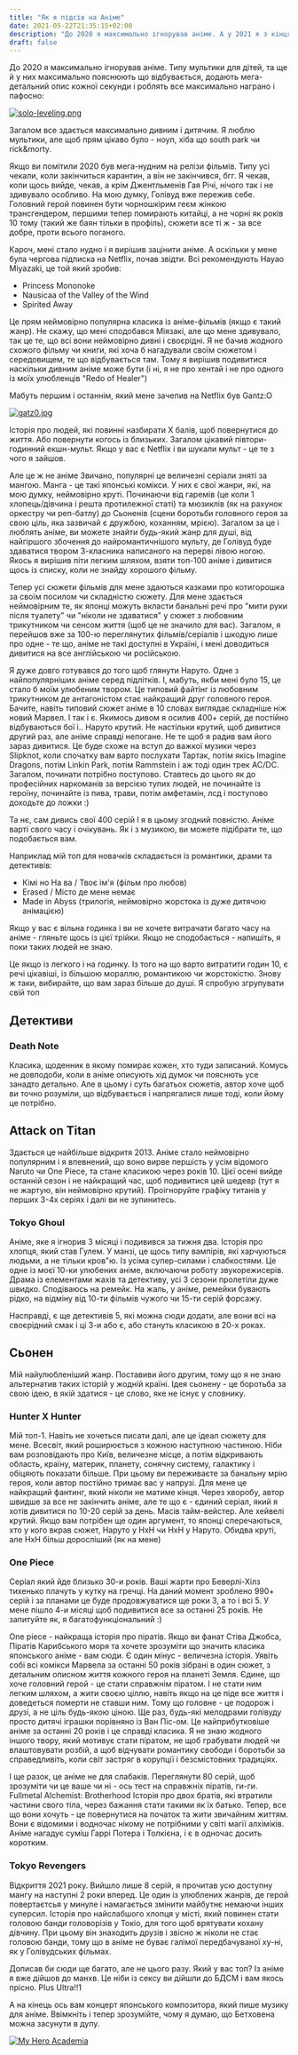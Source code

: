 ```yaml
---
title: "Як я підсів на Аніме"
date: 2021-05-22T21:35:15+02:00
description: "До 2020 я максимально ігнорував аніме. А у 2021 я з кінцями закохався у цей жанр і тепер голівуд нагадує телепузиків із 90х"
draft: false
---
```


До 2020 я максимально ігнорував аніме. Типу мультики для дітей, та ще й у них максимально пояснюють що відбувається, додають мега-детальний опис кожної секунди і роблять все максимально награно і пафосно: 

[![solo-leveling.png](https://i.postimg.cc/VNhm815W/solo-leveling.png)](https://postimg.cc/yJ0wmMmD)

Загалом все здається максимально дивним і дитячим. Я люблю мультики, але щоб прям цікаво було - ноуп, хіба що south park чи rick&morty.   

Якщо ви помітили 2020 був мега-нудним на релізи фільмів. Типу усі чекали, коли закінчиться карантин, а він не закінчився, бгг. Я чекав, коли щось вийде, чекав, а крім Джентльменів Гая Річі, нічого так і не здивувало особливо. На мою думку, Голівуд вже пережив себе. Головний герой повинен бути чорношкірим геєм жінкою трансгендером, першими тепер помирають китайці, а не чорні як років 10 тому (такий же баян тільки в профіль), сюжети все ті ж - за все добре, проти всього поганого.   

Кароч, мені стало нудно і я вирішив зацінити аніме. А оскільки у мене була чергова підписка на Netflix, почав звідти. Всі рекомендують Hayao Miyazaki, це той який зробив:   
* Princess Mononoke  
* Nausicaa of the Valley of the Wind  
* Spirited Away  
 
Це прям неймовірно популярна класика із аніме-фільмів (якщо є такий жанр). Не скажу, що мені сподобався Міязакі, але що мене здивувало, так це те, що всі вони неймовірно дивні і своєрідні. Я не бачив жодного схожого фільму чи книги, які хоча б нагадували своїм сюжетом і середовищем, те що відбувається там. Тому я вирішив подивитися наскільки дивним аніме може бути (і ні, я не про хентай і не про одного із моїх улюбленців \"Redo of Healer\")   

Мабуть першим і останнім, який мене зачепив на Netflix був Gantz:O 

[![gatz0.jpg](https://i.postimg.cc/66nwDkKC/gatz0.jpg)](https://postimg.cc/DmvtGY8z)

Історія про людей, які повинні назбирати Х балів, щоб повернутися до життя. Або повернути когось із близьких. Загалом цікавий півтори-годинний екшн-мульт. Якщо у вас є Netflix і ви шукали мульт - це те з чого я зайшов.  

Але це ж не аніме 
Звичано, популярні це величезні серіали зняті за мангою. Манга - це такі японські комікси. У них є свої жанри, які, на мою думку, неймовірно круті. Починаючи від гаремів (це коли 1 хлопець/дівчина і решта протилежної статі) та мюзиклів (як на рахунок оркестру чи реп-батлу) до Сьоненів (сцени боротьби головного героя за свою ціль, яка зазвичай є дружбою, коханням, мрією). Загалом за це і люблять аніме, ви можете знайти будь-який жанр для душі, від найгіршого збочення до найромантичнішого мульту, де Голівуд буде здаватися твором 3-класника написаного на перерві лівою ногою.   Якось я вирішив піти легким шляхом, взяти топ-100 аніме і дивитися щось із списку, коли не знайду хорошого фільму. 

Тепер усі сюжети фільмів для мене здаються казками про котигорошка за своїм посилом чи складністю сюжету. Для мене здається неймовірним те, як японці можуть вкласти банальні речі про \"мити руки після туалету\" чи \"ніколи не здаватися\" у сюжет з любовним трикутником чи сенсом життя (щоб це не значило для вас). Загалом, я перейшов вже за 100-ю переглянутих фільмів/серіалів і шкодую лише про одне - те що, аніме не такі доступні в Україні, і мені доводиться дивитися на все англійською чи російською.   

Я дуже довго готувався до того щоб глянути Наруто. Одне з найпопулярніших аніме серед підлітків. І, мабуть, якби мені було 15, це стало б моїм улюбеним твором. Це типовий файтінг із любовним трикутником де антагоністом стає найкращий друг головного героя. Бачите, навіть типовий сюжет аніме в 10 словах виглядає складніше ніж новий Марвел. І так і є. Якимось дивом я осилив 400+ серій, де постійно відбуваються бої і.. Наруто крутий. Не настільки крутий, щоб дивитися другий раз, але аніме справді непогане. Не те щоб я радив вам його зараз дивитися. Це буде схоже на вступ до важкої музики через Slipknot, коли спочатку вам варто послухати Тартак, потім якісь Imagine Dragons, потім Linkin Park, потім Rammstein і аж тоді один трек AC/DC. Загалом, починати потрібно поступово. Ставтесь до цього як до професійних наркоманів за версією тупих людей, не починайте із героїну, починайте із пива, трави, потім амфетамін, лсд і поступово доходьте до ложки :)   

Та нє, сам дивись свої 400 серій І я в цьому згодний повністю. Аніме варті свого часу і очікувань. Як і з музикою, ви можете підібрати те, що подобається вам. 

Наприклад мій топ для новачків складається із романтики, драми та детективів:   
* Кімі но На ва / Твоє ім'я (фільм про любов)  
* Erased / Місто де мене немає  
* Made in Abyss (трилогія, неймовірно жорстока із дуже дитячою анімацією)  
 
Якщо у вас є вільна годинка і ви не хочете витрачати багато часу на аніме - гляньте щось із цієї трійки. Якщо не сподобається - напишіть, я поки таких людей не знаю.   

Це якщо із легкого і на годинку. Із того на що варто витратити годин 10, є речі цікавіші, із більшою мораллю, романтикою чи жорстокістю. Знову ж таки, вибирайте, що вам зараз більше до душі. Я спробую згрупувати свій топ  

## Детективи 

### Death Note  

Класика, щоденник в якому помирає кожен, хто туди записаний. Комусь не довподоби, коли в аніме описують хід думок чи пояснють усе занадто детально. Але в цьому і суть багатьох сюжетів, автор хоче щоб ви точно розуміли, що відбувається і напрягалися лише тоді, коли йому це потрібно.   

## Attack on Titan 

Здається це найбільше відкритя 2013. Аніме стало неймовірно популярним і я впевнений, що воно вирве першість у усім відомого Naruto чи One Piece, та стане класикою через років 10. Цієї осені вийде останній сезон і не найкращий час, щоб подивитися цей шедевр (тут я не жартую, він неймовірно крутий). Проігноруйте графіку титанів у перших 3-4х серіях і далі ви не зупинитесь.   

### Tokyo Ghoul 

Аніме, яке я ігнорив 3 місяці і подивився за тижня два. Історія про хлопця, який став Гулем. У манзі, це щось типу вампірів, які харчуються людьми, а не тільки кров\"ю. Із усіма супер-силами і слабкостями. Це одне із моєї 10-ки улюбених аніме, включаючи роботу звукорежисерів. Драма із елементами жахів та детективу, усі 3 сезони пролетіли дуже швидко. Сподіваюсь на ремейк. На жаль, у аніме, ремейки бувають рідко, на відміну від 10-ти фільмів чужого чи 15-ти серій форсажу.  

Насправді, є ще детективів 5, які можна сюди додати, але вони всі на своєрідний смак і ці 3-и або є, або стануть класикою в 20-х роках.   

## Сьонен 

Мій найулюбленіший жанр. Поставиви його другим, тому що я не знаю альтернатив таких історій у жодній країні. Ідея сьонену - це боротьба за свою ідею, в якій здатися - це слово, яке не існує у словнику.   

### Hunter X Hunter 

Мій топ-1. Навіть не хочеться писати далі, але це ідеал сюжету для мене. Всесвіт, який роширюється з кожною наступною частиною. Ніби вам розповідають про Київ, величезне місце, а потім відкривають область, країну, материк, планету, сонячну систему, галактику і обіцяють показати більше. При цьому ви переживаєте за банальну мрію героя, коли автор постійно тримає вас у напрузі. Для мене це найкращий фантинг, який ніколи не матиме кінця. Через хворобу, автор швидше за все не закінчить аніме, але те що є - єдиний серіал, який я хотів дивитися по 10-20 серій за день. Масів тайм-вейстер. Але хейвелі крутий. Якщо вам потрібен ще один аргумент, то японці сперечаються, хто у кого вкрав сюжет, Наруто у HxH чи HxH у Наруто. Обидва круті, але HxH більш доросліший (як на мене)  

### One Piece 

Серіал який йде близько 30-и років. Ваші жарти про Беверлі-Хілз тихенько плачуть у кутку на гречці. На даний момент зроблено 990+ серій і за планами це буде продовжуватися ще роки 3, а то і всі 5. У мене пішло 4-и місяці щоб подивитися все за останні 25 років. Не запитуйте як, я багатофункціональний :)  

One piece - найкраща історія про піратів. Якщо ви фанат Стіва Джобса, Піратів Карибського моря та хочете зрозуміти що значить класика японського аніме - вам сюди. Є один мінус - величезна історія. Уявіть собі всі комікси Марвела за останні 50 років зібрані в один сюжет, з детальним описном життя кожного героя на планеті Земля. Єдине, що хоче головний герой - це стати справжнім піратом. І не стати ним легким шляхом, а жити своєю ціллю, навіть якщо на це піде все життя і доведеться померти не ставши ним. Тому що головне - це подорож і друзі, а не ціль будь-якою ціною.   Ще раз, будь-які мелодрами голівуду просто дитячі іграшки порівняно із Ван Піс-ом. Це найприбутковіше аніме за останні 20 років і це справді класика. Я не знаю жодного іншого твору, який мотивує стати піратом, не щоб грабувати людей чи влаштовувати розбій, а щоб відчувати романтику свободи і боротьби за справедливіть, коли світ застряг в корупції і безсмістовних традиціях.   

І ще разок, це аніме не для слабаків. Переглянути 80 серій, щоб зрозуміти чи це ваше чи ні - ось тест на справжніх піратів, ги-ги.  Fullmetal Alchemist: Brotherhood Історія про двох братів, які втратили частини свого тіла, через бажання стати такими як їх батько. Тепер, все що вони хочуть - це повернутися на початок та жити звичайним життям. Вони є відомими і водночас нікому не потрібними у світі магії алхіміків. Аніме нагадує суміш Гаррі Потера і Толкієна, і є в одночас досить коротким.   

### Tokyo Revengers 

Відкриття 2021 року. Вийшло лише 8 серій, я прочитав усю доступну мангу на наступні 2 роки вперед. Це один із улюблених жанрів, де герой повертаєтсья у минуле і намагається змінити майбутнє немаючи інших суперсил. Історія про найслабшого хлопця у місті, який повинен стати головою банди головорізів у Токіо, для того щоб врятувати кохану дівчину. При цьому він знаходить друзів і звісно ж ніколи не стає головою банди, тому що в аніме не буває галімої передбачуваної ху-ні, як у Голівудських фільмах.

Дописав би сюди ще багато, але не цього разу. Який у вас топ?
Із аніме я вже дійшов до манхв. Це ніби із сексу ви дійшли до БДСМ і вам якось прісно. Plus Ultra!!1

А на кінець ось вам концерт японського композитора, який пише музику для аніме. Ввімкніть і тепер зрозумійте, чому я думаю, що Бетховена можна засунути в дупу.

[![My Hero Academia](https://img.youtube.com/vi/G-yTeYWWEpU/hqdefault.jpg)](https://youtu.be/G-yTeYWWEpU "My Hero Academia")